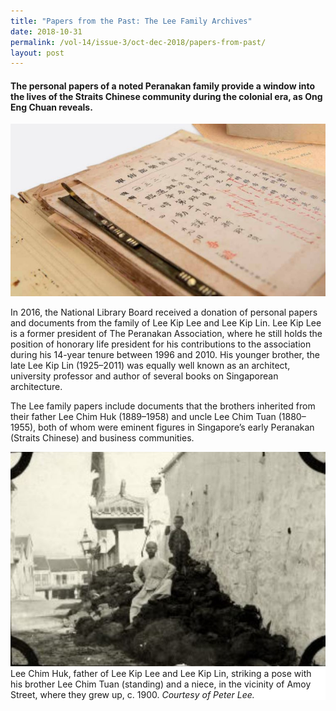 ```yaml
---
title: "Papers from the Past: The Lee Family Archives"
date: 2018-10-31
permalink: /vol-14/issue-3/oct-dec-2018/papers-from-past/
layout: post
---
```

#### The personal papers of a noted Peranakan family provide a window into the lives of the Straits Chinese community during the colonial era, as **Ong Eng Chuan** reveals.

<img src="/images/Vol-14-issue-3/papers-from-the-past/PastPapers1.JPG">
<div style="background-color: white;"></i></div>

In 2016, the National Library Board received a donation of personal papers and documents from the family of Lee Kip Lee and Lee Kip Lin. Lee Kip Lee is a former president of The Peranakan Association, where he still holds the position of honorary life president for his contributions to the association during his 14-year tenure between 1996 and 2010. His younger brother, the late Lee Kip Lin (1925–2011) was equally well known as an architect, university professor and author of several books on Singaporean architecture.

The Lee family papers include documents that the brothers inherited from their father Lee Chim Huk (1889–1958) and uncle Lee Chim Tuan (1880–1955), both of whom were eminent figures in Singapore’s early Peranakan (Straits Chinese) and business communities.

<img src="/images/Vol-14-issue-3/papers-from-the-past/PastPapers2.JPG">
<div style="background-color: white;">Lee Chim Huk, father of Lee Kip Lee and Lee Kip Lin, striking a pose with his brother Lee Chim Tuan (standing) and a niece, in the vicinity of Amoy Street, where they grew up, c. 1900. <i>Courtesy of Peter Lee.</i></div>

